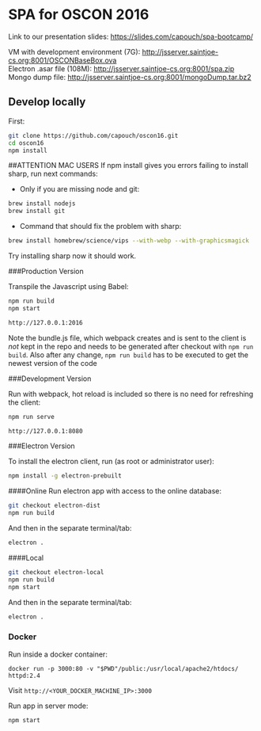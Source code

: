 # SPA for OSCON 2016

Link to our presentation slides: https://slides.com/capouch/spa-bootcamp/

VM with development environment (7G): http://jsserver.saintjoe-cs.org:8001/OSCONBaseBox.ova     
Electron .asar file (108M): http://jsserver.saintjoe-cs.org:8001/spa.zip     
Mongo dump file: http://jsserver.saintjoe-cs.org:8001/mongoDump.tar.bz2     

## Develop locally

First:

```bash
git clone https://github.com/capouch/oscon16.git
cd oscon16
npm install
```

##ATTENTION MAC USERS
If npm install gives you errors failing to install sharp, run next commands:

- Only if you are missing node and git:
```bash
brew install nodejs
brew install git
```
- Command that should fix the problem with sharp:
```bash
brew install homebrew/science/vips --with-webp --with-graphicsmagick
```
Try installing sharp now it should work.


###Production Version

Transpile the Javascript using Babel:

```bash
npm run build
npm start
```
```bash
http://127.0.0.1:2016
```
Note the bundle.js file, which webpack creates and is sent to the client is
*not* kept in the repo and needs to be generated after checkout with
`npm run build`. Also after any change, `npm run build` has to be
executed to get the newest version of the code


###Development Version

Run with webpack, hot reload is included so there is no need for refreshing the client:

```bash
npm run serve
```
```bash
http://127.0.0.1:8080
```

###Electron Version

To install the electron client, run (as root or administrator user):
```bash
npm install -g electron-prebuilt
```
####Online
Run electron app with access to the online database:

```bash
git checkout electron-dist
npm run build
```
And then in the separate terminal/tab:

```bash
electron .
```


####Local
```bash
git checkout electron-local
npm run build
npm start
```
And then in the separate terminal/tab:

```bash
electron .
```


### Docker
Run inside a docker container:

```
docker run -p 3000:80 -v "$PWD"/public:/usr/local/apache2/htdocs/ httpd:2.4
```

Visit `http://<YOUR_DOCKER_MACHINE_IP>:3000`

Run app in server mode:

```
npm start
```
